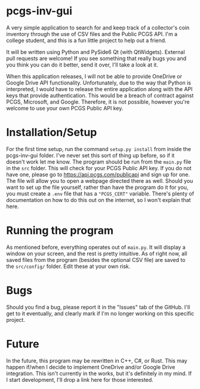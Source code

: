 # pcgs-inv-gui
A very simple application to search for and keep track of a collector's coin inventory through the use of CSV files and the Public PCGS API.
I'm a college student, and this is a fun little project to help out a friend.

It will be written using Python and PySide6 Qt (with QtWidgets).
External pull requests are welcome! If you see something that really bugs you and you think you can do it better, send it over, I'll take a look at it.

When this application releases, I will not be able to provide OneDrive or Google Drive API functionality. Unfortunately, due to the way that Python is interpreted,
I would have to release the entire application along with the API keys that provide authentication. This would be a breach of contract against PCGS, Microsoft, and
Google. Therefore, it is not possible, however you're welcome to use your own PCGS Public API key.

# Installation/Setup
For the first time setup, run the command ```setup.py install``` from inside the pcgs-inv-gui folder. I've never set this sort of thing up before, so if it doesn't work let me know.
The program should be run from the ```main.py``` file in the ```src``` folder. This will check for your PCGS Public API key. If you do not have one, please go to https://api.pcgs.com/publicapi and sign up for one. The file will allow you to open a webpage directed there as well.
Should you want to set up the file yourself, rather than have the program do it for you, you must create a ```.env``` file that has a ```"PCGS_CERT"``` variable. There's plenty of documentation on how to do this out on the internet, so I won't explain that here.

# Running the program
As mentioned before, everything operates out of ```main.py```. It will display a window on your screen, and the rest is pretty intuitive.
As of right now, all saved files from the program (besides the optional CSV file) are saved to the ```src/config/``` folder. Edit these at your own risk.

# Bugs
Should you find a bug, please report it in the "Issues" tab of the GitHub. I'll get to it eventually, and clearly mark if I'm no longer working on this specific project.

# Future
In the future, this program may be rewritten in C++, C#, or Rust. This may happen if/when I decide to implement OneDrive and/or Google Drive integration. This isn't currently in the works, but it's definitely in my mind. If I start development, I'll drop a link here for those interested.
